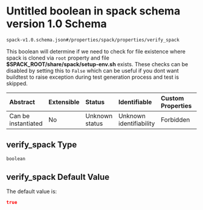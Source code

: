 # Untitled boolean in spack schema version 1.0 Schema

```txt
spack-v1.0.schema.json#/properties/spack/properties/verify_spack
```

This boolean will determine if we need to check for file existence where spack is cloned via `root` property and file **$SPACK_ROOT/share/spack/setup-env.sh** exists. These checks can be disabled by setting this to `False` which can be useful if you dont want buildtest to raise exception during test generation process and test is skipped.

| Abstract            | Extensible | Status         | Identifiable            | Custom Properties | Additional Properties | Access Restrictions | Defined In                                                                      |
| :------------------ | :--------- | :------------- | :---------------------- | :---------------- | :-------------------- | :------------------ | :------------------------------------------------------------------------------ |
| Can be instantiated | No         | Unknown status | Unknown identifiability | Forbidden         | Allowed               | none                | [spack-v1.0.schema.json*](../out/spack-v1.0.schema.json "open original schema") |

## verify_spack Type

`boolean`

## verify_spack Default Value

The default value is:

```json
true
```
